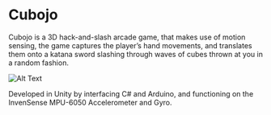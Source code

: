 # Cubojo

Cubojo is a 3D hack-and-slash arcade game, that makes use of motion sensing, the game captures the player’s hand movements, and translates them onto a katana sword slashing through waves of cubes thrown at you in a random fashion.

![Alt Text](https://media.giphy.com/media/ie0EKXFnZ8lrhwJMVR/giphy.gif)

Developed in Unity by interfacing C# and Arduino, and functioning on the InvenSense MPU-6050 Accelerometer and Gyro.
